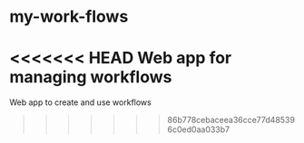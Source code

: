 # my-work-flows
<<<<<<< HEAD
Web app for managing workflows
=======
Web app to create and use workflows
>>>>>>> 86b778cebaceea36cce77d485396c0ed0aa033b7
